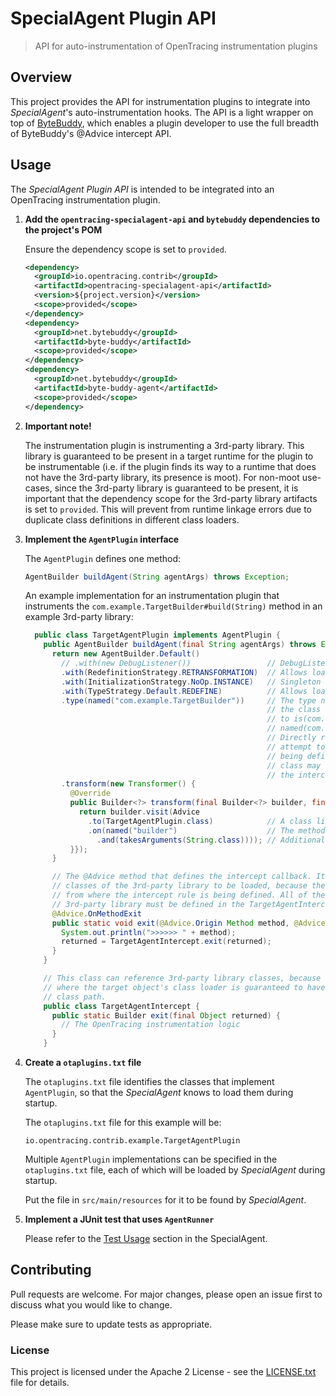 # SpecialAgent Plugin API

> API for auto-instrumentation of OpenTracing instrumentation plugins

## Overview

This project provides the API for instrumentation plugins to integrate into _SpecialAgent_'s auto-instrumentation hooks. The API is a light wrapper on top of [ByteBuddy](http://bytebuddy.net/), which enables a plugin developer to use the full breadth of ByteBuddy's @Advice intercept API.

## Usage

The _SpecialAgent Plugin API_ is intended to be integrated into an OpenTracing instrumentation plugin.

1. **Add the `opentracing-specialagent-api` and `bytebuddy` dependencies to the project's POM**

    Ensure the dependency scope is set to `provided`.

    ```xml
    <dependency>
      <groupId>io.opentracing.contrib</groupId>
      <artifactId>opentracing-specialagent-api</artifactId>
      <version>${project.version}</version>
      <scope>provided</scope>
    </dependency>
    <dependency>
      <groupId>net.bytebuddy</groupId>
      <artifactId>byte-buddy</artifactId>
      <scope>provided</scope>
    </dependency>
    <dependency>
      <groupId>net.bytebuddy</groupId>
      <artifactId>byte-buddy-agent</artifactId>
      <scope>provided</scope>
    </dependency>
    ```

2. **Important note!**

    The instrumentation plugin is instrumenting a 3rd-party library. This library is guaranteed to be present in a target runtime for the plugin to be instrumentable (i.e. if the plugin finds its way to a runtime that does not have the 3rd-party library, its presence is moot). For non-moot use-cases, since the 3rd-party library is guaranteed to be present, it is important that the dependency scope for the 3rd-party library artifacts is set to `provided`. This will prevent from runtime linkage errors due to duplicate class definitions in different class loaders.

3. **Implement the `AgentPlugin` interface**

    The `AgentPlugin` defines one method:

    ```java
    AgentBuilder buildAgent(String agentArgs) throws Exception;
    ```

    An example implementation for an instrumentation plugin that instruments the `com.example.TargetBuilder#build(String)` method in an example 3rd-party library:

    ```java
      public class TargetAgentPlugin implements AgentPlugin {
        public AgentBuilder buildAgent(final String agentArgs) throws Exception {
          return new AgentBuilder.Default()
            // .with(new DebugListener())                 // DebugListener to debug ByteBuddy's transformations.
            .with(RedefinitionStrategy.RETRANSFORMATION)  // Allows loaded classes to be retransformed.
            .with(InitializationStrategy.NoOp.INSTANCE)   // Singleton instantiation of loaded type initializers.
            .with(TypeStrategy.Default.REDEFINE)          // Allows loaded classes to be redefined.
            .type(named("com.example.TargetBuilder"))     // The type name to be intercepted. It is important that
                                                          // the class name is expressed in string form, as opposed
                                                          // to is(com.example.TargetBuilder.class), or
                                                          // named(com.example.TargetBuilder.class.getName()).
                                                          // Directly referencing the class will cause the JVM to
                                                          // attempt to load the class when the intercept rule is
                                                          // being defined. Such an operation may fail, because the
                                                          // class may not be present in the class loader from where
                                                          // the intercept rule is being defined.
            .transform(new Transformer() {
              @Override
              public Builder<?> transform(final Builder<?> builder, final TypeDescription typeDescription, final ClassLoader classLoader, final JavaModule module) {
                return builder.visit(Advice
                  .to(TargetAgentPlugin.class)            // A class literal reference to this class.
                  .on(named("builder")                    // The method name which to intercept on the "com.example.TargetBuilder" class.
                    .and(takesArguments(String.class)))); // Additional specification for the method intercept.
              }});
          }

          // The @Advice method that defines the intercept callback. It is important this method does not require any
          // classes of the 3rd-party library to be loaded, because the classes may not be present in the class loader
          // from where the intercept rule is being defined. All of the OpenTracing instrumentation logic into the
          // 3rd-party library must be defined in the TargetAgentIntercept class (in this example).
          @Advice.OnMethodExit
          public static void exit(@Advice.Origin Method method, @Advice.Return(readOnly = false, typing = Typing.DYNAMIC) Object returned) throws Exception {
            System.out.println(">>>>>> " + method);
            returned = TargetAgentIntercept.exit(returned);
          }
        }

        // This class can reference 3rd-party library classes, because this class will only be loaded at intercept time,
        // where the target object's class loader is guaranteed to have the 3rd-party classes either loaded or on the
        // class path.
        public class TargetAgentIntercept {
          public static Builder exit(final Object returned) {
            // The OpenTracing instrumentation logic
          }
        }
    ```

4. **Create a `otaplugins.txt` file**

    The `otaplugins.txt` file identifies the classes that implement `AgentPlugin`, so that the _SpecialAgent_ knows to load them during startup.

    The `otaplugins.txt` file for this example will be:

    ```
    io.opentracing.contrib.example.TargetAgentPlugin
    ```

    Multiple `AgentPlugin` implementations can be specified in the `otaplugins.txt` file, each of which will be loaded by _SpecialAgent_ during startup.

    Put the file in `src/main/resources` for it to be found by _SpecialAgent_.

5. **Implement a JUnit test that uses `AgentRunner`**

    Please refer to the [Test Usage](https://github.com/opentracing-contrib/java-specialagent/#test-usage) section in the SpecialAgent.

## Contributing

Pull requests are welcome. For major changes, please open an issue first to discuss what you would like to change.

Please make sure to update tests as appropriate.

### License

This project is licensed under the Apache 2 License - see the [LICENSE.txt](LICENSE.txt) file for details.